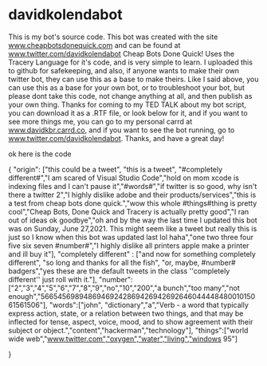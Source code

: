 # davidkolendabot
This is my bot's source code. This bot was created with the site www.cheapbotsdonequick.com and can be found at www.twitter.com/davidkolendabot 
Cheap Bots Done Quick! Uses the Tracery Language for it's code, and is very simple to learn.
I uploaded this to github for safekeeping, and also, if anyone wants to make their own twitter bot, they can use this as a base to make theirs.
Like I said above, you can use this as a base for your own bot, or to troubleshoot your bot, but please dont take this code, not change anything at all, and then publish as your own thing.
Thanks for coming to my TED TALK about my bot script, you can download it as a .RTF file, or look below for it, and if you want to see more things me, you can go to my personal carrd at www.davidkbr.carrd.co, and if you want to see the bot running, go to www.twitter.com/davidkolendabot. Thanks, and have a great day!



ok here is the code

{
	"origin": ["this could be a tweet", "this is a tweet", "#completely different#","I am scared of Visual Studio Code","hold on mom xcode is indexing files and I can't pause it","#words#","if twitter is so good, why isn't there a twitter 2","I highly dislike adobe and their products/services","this is a test from cheap bots done quick.","wow this whole #things#thing is pretty cool","Cheap Bots, Done Quick and Tracery is actually pretty good","I ran out of ideas ok goodbye","oh and by the way the last time I updated this bot was on Sunday, June 27,2021. This might seem like a tweet but really this is just so I know when this bot was updated last lol haha","one two three four five six seven #number#","I highly dislike all printers apple make a printer and ill buy it"],
	"completely different" : ["and now for something completely different", "so long and thanks for all the fish", "or, maybe, #number# badgers","yes these are the default tweets in the class ''completely different'' just roll with it."],
	"number":["2","3","4","5","6","7","8","9","no","10","200","a bunch","too many","not enough","5665456989486946924286942694269264604444848001015061561506"],
	"words":["john", "dictionary","a","Verb - a word that typically express action, state, or a relation between two things, and that may be inflected for tense, aspect, voice, mood, and to show agreement with their subject or object.","content","hackerman","technology"],
	"things":["world wide web","www.twitter.com","oxygen","water","living","windows 95"]

}

